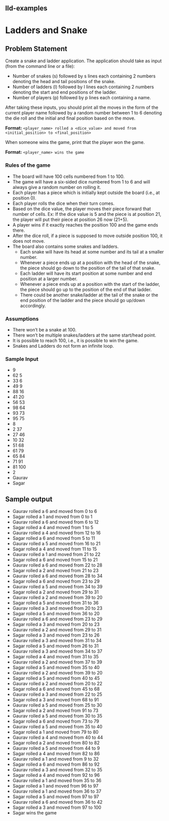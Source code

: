 ## lld-examples

# Ladders and Snake
## Problem Statement

Create a snake and ladder application. The application should take as input (from the command line or a file):

- Number of snakes (s) followed by s lines each containing 2 numbers denoting the head and tail positions of the snake.
- Number of ladders (l) followed by l lines each containing 2 numbers denoting the start and end positions of the ladder.
- Number of players (p) followed by p lines each containing a name.

After taking these inputs, you should print all the moves in the form of the current player name followed by a random number between 1 to 6 denoting the die roll and the initial and final position based on the move.

**Format:** `<player_name> rolled a <dice_value> and moved from <initial_position> to <final_position>`

When someone wins the game, print that the player won the game.

**Format:** `<player_name> wins the game`

### Rules of the game

- The board will have 100 cells numbered from 1 to 100.
- The game will have a six-sided dice numbered from 1 to 6 and will always give a random number on rolling it.
- Each player has a piece which is initially kept outside the board (i.e., at position 0).
- Each player rolls the dice when their turn comes.
- Based on the dice value, the player moves their piece forward that number of cells. Ex: If the dice value is 5 and the piece is at position 21, the player will put their piece at position 26 now (21+5).
- A player wins if it exactly reaches the position 100 and the game ends there.
- After the dice roll, if a piece is supposed to move outside position 100, it does not move.
- The board also contains some snakes and ladders.
    - Each snake will have its head at some number and its tail at a smaller number.
    - Whenever a piece ends up at a position with the head of the snake, the piece should go down to the position of the tail of that snake.
    - Each ladder will have its start position at some number and end position at a larger number.
    - Whenever a piece ends up at a position with the start of the ladder, the piece should go up to the position of the end of that ladder.
    - There could be another snake/ladder at the tail of the snake or the end position of the ladder and the piece should go up/down accordingly.

### Assumptions

- There won’t be a snake at 100.
- There won’t be multiple snakes/ladders at the same start/head point.
- It is possible to reach 100, i.e., it is possible to win the game.
- Snakes and Ladders do not form an infinite loop.

### Sample Input

- 9
- 62 5
- 33 6
- 49 9
- 88 16
- 41 20
- 56 53
- 98 64
- 93 73
- 95 75
- 8
- 2 37
- 27 46
- 10 32
- 51 68
- 61 79
- 65 84
- 71 91
- 81 100
- 2
- Gaurav
- Sagar

## Sample output

- Gaurav rolled a 6 and moved from 0 to 6
- Sagar rolled a 1 and moved from 0 to 1
- Gaurav rolled a 6 and moved from 6 to 12
- Sagar rolled a 4 and moved from 1 to 5
- Gaurav rolled a 4 and moved from 12 to 16
- Sagar rolled a 6 and moved from 5 to 11
- Gaurav rolled a 5 and moved from 16 to 21
- Sagar rolled a 4 and moved from 11 to 15
- Gaurav rolled a 1 and moved from 21 to 22
- Sagar rolled a 6 and moved from 15 to 21
- Gaurav rolled a 6 and moved from 22 to 28
- Sagar rolled a 2 and moved from 21 to 23
- Gaurav rolled a 6 and moved from 28 to 34
- Sagar rolled a 6 and moved from 23 to 29
- Gaurav rolled a 5 and moved from 34 to 39
- Sagar rolled a 2 and moved from 29 to 31
- Gaurav rolled a 2 and moved from 39 to 20
- Sagar rolled a 5 and moved from 31 to 36
- Gaurav rolled a 3 and moved from 20 to 23
- Sagar rolled a 5 and moved from 36 to 20
- Gaurav rolled a 6 and moved from 23 to 29
- Sagar rolled a 3 and moved from 20 to 23
- Gaurav rolled a 2 and moved from 29 to 31
- Sagar rolled a 3 and moved from 23 to 26
- Gaurav rolled a 3 and moved from 31 to 34
- Sagar rolled a 5 and moved from 26 to 31
- Gaurav rolled a 3 and moved from 34 to 37
- Sagar rolled a 4 and moved from 31 to 35
- Gaurav rolled a 2 and moved from 37 to 39
- Sagar rolled a 5 and moved from 35 to 40
- Gaurav rolled a 2 and moved from 39 to 20
- Sagar rolled a 5 and moved from 40 to 45
- Gaurav rolled a 2 and moved from 20 to 22
- Sagar rolled a 6 and moved from 45 to 68
- Gaurav rolled a 3 and moved from 22 to 25
- Sagar rolled a 3 and moved from 68 to 91
- Gaurav rolled a 5 and moved from 25 to 30
- Sagar rolled a 2 and moved from 91 to 73
- Gaurav rolled a 5 and moved from 30 to 35
- Sagar rolled a 6 and moved from 73 to 79
- Gaurav rolled a 5 and moved from 35 to 40
- Sagar rolled a 1 and moved from 79 to 80
- Gaurav rolled a 4 and moved from 40 to 44
- Sagar rolled a 2 and moved from 80 to 82
- Gaurav rolled a 5 and moved from 44 to 9
- Sagar rolled a 4 and moved from 82 to 86
- Gaurav rolled a 1 and moved from 9 to 32
- Sagar rolled a 6 and moved from 86 to 92
- Gaurav rolled a 3 and moved from 32 to 35
- Sagar rolled a 4 and moved from 92 to 96
- Gaurav rolled a 1 and moved from 35 to 36
- Sagar rolled a 1 and moved from 96 to 97
- Gaurav rolled a 1 and moved from 36 to 37
- Sagar rolled a 5 and moved from 97 to 97
- Gaurav rolled a 6 and moved from 36 to 42
- Sagar rolled a 3 and moved from 97 to 100
- Sagar wins the game